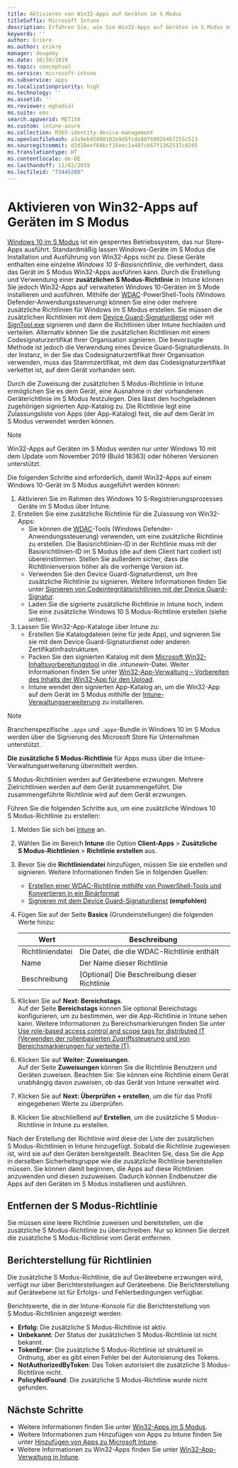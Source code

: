 ```yaml
---
title: Aktivieren von Win32-Apps auf Geräten im S Modus
titleSuffix: Microsoft Intune
description: Erfahren Sie, wie Sie Win32-Apps auf Geräten im S Modus mithilfe von Microsoft Intune aktivieren.
keywords: ''
author: Erikre
ms.author: erikre
manager: dougeby
ms.date: 10/30/2019
ms.topic: conceptual
ms.service: microsoft-intune
ms.subservice: apps
ms.localizationpriority: high
ms.technology: ''
ms.assetid: ''
ms.reviewer: mghadial
ms.suite: ems
search.appverid: MET150
ms.custom: intune-azure
ms.collection: M365-identity-device-management
ms.openlocfilehash: a3a9eb45898102e9d5fcde88f69026467255c513
ms.sourcegitcommit: d2d18eef64bcf16eec1a48fcb67f1362537c0245
ms.translationtype: HT
ms.contentlocale: de-DE
ms.lasthandoff: 11/02/2019
ms.locfileid: "73445280"
---
```

# <a name="enable-win32-apps-on-s-mode-devices"></a>Aktivieren von Win32-Apps auf Geräten im S Modus

[Windows 10 im S Modus](https://docs.microsoft.com/windows/deployment/s-mode) ist ein gesperrtes Betriebssystem, das nur Store-Apps ausführt. Standardmäßig lassen Windows-Geräte im S Modus die Installation und Ausführung von Win32-Apps nicht zu. Diese Geräte enthalten eine einzelne *Windows 10 S-Basisrichtlinie*, die verhindert, dass das Gerät im S Modus Win32-Apps ausführen kann. Durch die Erstellung und Verwendung einer **zusätzlichen S Modus-Richtlinie** in Intune können Sie jedoch Win32-Apps auf verwalteten Windows 10-Geräten im S Mode installieren und ausführen. Mithilfe der [WDAC](https://docs.microsoft.com/windows/security/threat-protection/windows-defender-application-control/windows-defender-application-control)-PowerShell-Tools (Windows Defender-Anwendungssteuerung) können Sie eine oder mehrere zusätzliche Richtlinien für Windows im S Modus erstellen. Sie müssen die zusätzlichen Richtlinien mit dem [Device Guard-Signaturdienst](https://go.microsoft.com/fwlink/?linkid=2095629) oder mit [SignTool.exe](https://docs.microsoft.com/windows/security/threat-protection/windows-defender-application-control/signing-policies-with-signtool) signieren und dann die Richtlinien über Intune hochladen und verteilen. Alternativ können Sie die zusätzlichen Richtlinien mit einem Codesignaturzertifikat Ihrer Organisation signieren. Die bevorzugte Methode ist jedoch die Verwendung eines Device Guard-Signaturdiensts. In der Instanz, in der Sie das Codesignaturzertifikat Ihrer Organisation verwenden, muss das Stammzertifikat, mit dem das Codesignaturzertifikat verkettet ist, auf dem Gerät vorhanden sein.

Durch die Zuweisung der zusätzlichen S Modus-Richtlinie in Intune ermöglichen Sie es dem Gerät, eine Ausnahme in der vorhandenen Geräterichtlinie im S Modus festzulegen. Dies lässt den hochgeladenen zugehörigen signierten App-Katalog zu. Die Richtlinie legt eine Zulassungsliste von Apps (der App-Katalog) fest, die auf dem Gerät im S Modus verwendet werden können.

> [!NOTE]
> Win32-Apps auf Geräten im S Modus werden nur unter Windows 10 mit dem Update vom November 2019 (Build 18363) oder höheren Versionen unterstützt.

<!-- Add WDAC tooling diagram  -->

Die folgenden Schritte sind erforderlich, damit Win32-Apps auf einem Windows 10-Gerät im S Modus ausgeführt werden können:

1. Aktivieren Sie im Rahmen des Windows 10 S-Registrierungsprozesses Geräte im S Modus über Intune.
2. Erstellen Sie eine zusätzliche Richtlinie für die Zulassung von Win32-Apps:
   - Sie können die [WDAC](https://docs.microsoft.com/windows/security/threat-protection/windows-defender-application-control/windows-defender-application-control)-Tools (Windows Defender-Anwendungssteuerung) verwenden, um eine zusätzliche Richtlinie zu erstellen. Die Basisrichtlinien-ID in der Richtlinie muss mit der Basisrichtlinien-ID im S Modus (die auf dem Client hart codiert ist) übereinstimmen. Stellen Sie außerdem sicher, dass die Richtlinienversion höher als die vorherige Version ist.
   - Verwenden Sie den Device Guard-Signaturdienst, um Ihre zusätzliche Richtlinie zu signieren. Weitere Informationen finden Sie unter [Signieren von Codeintegritätsrichtlinien mit der Device Guard-Signatur](https://docs.microsoft.com/microsoft-store/sign-code-integrity-policy-with-device-guard-signing).
   - Laden Sie die signierte zusätzliche Richtlinie in Intune hoch, indem Sie eine zusätzliche Windows 10 S Modus-Richtlinie erstellen (siehe unten).
3. Lassen Sie Win32-App-Kataloge über Intune zu:
   - Erstellen Sie Katalogdateien (eine für jede App), und signieren Sie sie mit dem Device Guard-Signaturdienst oder anderen Zertifikatinfrastrukturen.
   - Packen Sie den signierten Katalog mit dem [Microsoft Win32-Inhaltsvorbereitungstool](https://go.microsoft.com/fwlink/?linkid=2065730) in die *.intunewin*-Datei. Weiter Informationen finden Sie unter [Win32-App-Verwaltung – Vorbereiten des Inhalts der Win32-App für den Upload](~/apps/apps-win32-app-management.md#prepare-the-win32-app-content-for-upload).
   - Intune wendet den signierten App-Katalog an, um die Win32-App auf dem Gerät im S Modus mithilfe der [Intune-Verwaltungserweiterung](~/apps/intune-management-extension.md) zu installieren.

> [!NOTE]
> Branchenspezifische `.appx` und `.appx`-Bundle in Windows 10 im S Modus werden über die Signierung des Microsoft Store für Unternehmen unterstützt.
>
> **Die zusätzliche S Modus-Richtlinie** für Apps muss über die Intune-Verwaltungserweiterung übermittelt werden.
>
> S Modus-Richtlinien werden auf Geräteebene erzwungen. Mehrere Zielrichtlinien werden auf dem Gerät zusammengeführt. Die zusammengeführte Richtlinie wird auf dem Gerät erzwungen.

Führen Sie die folgenden Schritte aus, um eine zusätzliche Windows 10 S Modus-Richtlinie zu erstellen:

1. Melden Sie sich bei [Intune](https://go.microsoft.com/fwlink/?linkid=2090973) an.
2. Wählen Sie im Bereich **Intune** die Option **Client-Apps** > **Zusätzliche S Modus-Richtlinien** > **Richtlinie erstellen** aus.
3. Bevor Sie die **Richtliniendatei** hinzufügen, müssen Sie sie erstellen und signieren. Weitere Informationen finden Sie in folgenden Quellen:
    - [Erstellen einer WDAC-Richtlinie mithilfe von PowerShell-Tools und Konvertieren in ein Binärformat](https://go.microsoft.com/fwlink/?linkid=2095387)
    - [Signieren mit dem Device Guard-Signaturdienst](https://go.microsoft.com/fwlink/?linkid=2095629) **(empfohlen)**

4. Fügen Sie auf der Seite **Basics** (Grundeinstellungen) die folgenden Werte hinzu:

    | Wert | Beschreibung |
    |--------------|------------------------------------------------|
    | Richtliniendatei | Die Datei, die die WDAC-Richtlinie enthält |
    | Name | Der Name dieser Richtlinie |
    | Beschreibung | [Optional] Die Beschreibung dieser Richtlinie |

5. Klicken Sie auf **Next: Bereichstags**.<br>
   Auf der Seite **Bereichstags** können Sie optional Bereichstags konfigurieren, um zu bestimmen, wer die App-Richtlinie in Intune sehen kann. Weitere Informationen zu Bereichsmarkierungen finden Sie unter [Use role-based access control and scope tags for distributed IT (Verwenden der rollenbasierten Zugriffssteuerung und von Bereichsmarkierungen für verteilte IT)](~/fundamentals/scope-tags.md).

6. Klicken Sie auf **Weiter: Zuweisungen**.<br>
   Auf der Seite **Zuweisungen** können Sie die Richtlinie Benutzern und Geräten zuweisen. Beachten Sie: Sie können eine Richtlinie einem Gerät unabhängig davon zuweisen, ob das Gerät von Intune verwaltet wird.
7. Klicken Sie auf **Next: Überprüfen + erstellen**, um die für das Profil eingegebenen Werte zu überprüfen.
8. Klicken Sie abschließend auf **Erstellen**, um die zusätzliche S Modus-Richtlinie in Intune zu erstellen. 

Nach der Erstellung der Richtlinie wird diese der Liste der zusätzlichen S Modus-Richtlinien in Intune hinzugefügt. Sobald die Richtlinie zugewiesen ist, wird sie auf den Geräten bereitgestellt. Beachten Sie, dass Sie die App in derselben Sicherheitsgruppe wie die zusätzliche Richtlinie bereitstellen müssen. Sie können damit beginnen, die Apps auf diese Richtlinien anzuwenden und diesen zuzuweisen. Dadurch können Endbenutzer die Apps auf den Geräten im S Modus installieren und ausführen.

## <a name="removal-of-s-mode-policy"></a>Entfernen der S Modus-Richtlinie

Sie müssen eine leere Richtlinie zuweisen und bereitstellen, um die zusätzliche S Modus-Richtlinie zu überschreiben. Nur so können Sie derzeit die zusätzliche S Modus-Richtlinie vom Gerät entfernen.

## <a name="policy-reporting"></a>Berichterstellung für Richtlinien

Die zusätzliche S Modus-Richtlinie, die auf Geräteebene erzwungen wird, verfügt nur über Berichterstellungen auf Geräteebene. Die Berichterstellung auf Geräteebene ist für Erfolgs- und Fehlerbedingungen verfügbar. 

Berichtswerte, die in der Intune-Konsole für die Berichterstellung von S Modus-Richtlinien angezeigt werden:
- **Erfolg:** Die zusätzliche S Modus-Richtlinie ist aktiv.
- **Unbekannt**: Der Status der zusätzlichen S Modus-Richtlinie ist nicht bekannt.
- **TokenError**: Die zusätzliche S Modus-Richtlinie ist strukturell in Ordnung, aber es gibt einen Fehler bei der Autorisierung des Tokens.
- **NotAuthorizedByToken**: Das Token autorisiert die zusätzliche S Modus-Richtlinie nicht.
- **PolicyNotFound**: Die zusätzliche S Modus-Richtlinie wurde nicht gefunden.

## <a name="next-steps"></a>Nächste Schritte

- Weitere Informationen finden Sie unter [Win32-Apps im S Modus](https://docs.microsoft.com/windows/security/threat-protection/windows-defender-application-control/lob-win32-apps-on-s).
- Weitere Informationen zum Hinzufügen von Apps zu Intune finden Sie unter [Hinzufügen von Apps zu Microsoft Intune](apps-add.md).
- Weitere Informationen zu Win32-Apps finden Sie unter [Win32-App-Verwaltung in Intune](~/apps/apps-win32-app-management.md).
